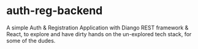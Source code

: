 # auth-reg-backend
A simple Auth & Registration Application with Diango REST framework & React, to explore and have dirty hands on the 
un-explored tech stack, for some of the dudes.
